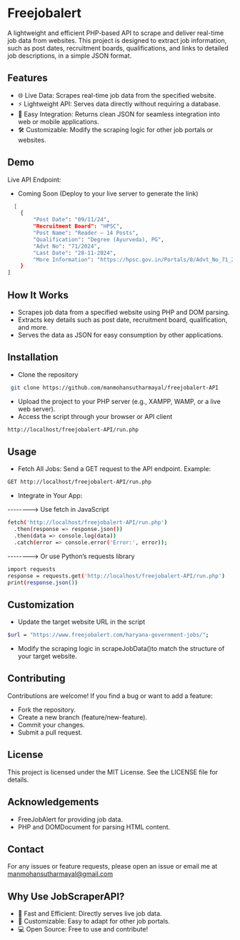 
# Freejobalert

A lightweight and efficient PHP-based API to scrape and deliver real-time job data from websites. This project is designed to extract job information, such as post dates, recruitment boards, qualifications, and links to detailed job descriptions, in a simple JSON format.




## Features

 - 🌐 Live Data: Scrapes real-time job data from the specified website.
 - ⚡ Lightweight API: Serves data directly without requiring a database.
 - 📄 Easy Integration: Returns clean JSON for seamless integration into web or mobile applications.
  - 🛠️ Customizable: Modify the scraping logic for other job portals or websites.



## Demo

Live API Endpoint:

- Coming Soon (Deploy to your live server to generate the link)

```bash
  [
    {
        "Post Date": "09/11/24",
        "Recruitment Board": "HPSC",
        "Post Name": "Reader – 14 Posts",
        "Qualification": "Degree (Ayurveda), PG",
        "Advt No": "71/2024",
        "Last Date": "28-11-2024",
        "More Information": "https://hpsc.gov.in/Portals/0/Advt_No_71_2024_Reader_in_various_subjects-06_11_2024.pdf"
    }
]

```


## How It Works

- Scrapes job data from a specified website using PHP and DOM parsing.
- Extracts key details such as post date, recruitment board, qualification, and more.
- Serves the data as JSON for easy consumption by other applications.
## Installation

- Clone the repository

```bash
 git clone https://github.com/manmohansutharmayal/freejobalert-API
```
- Upload the project to your PHP server (e.g., XAMPP, WAMP, or a live web server).
- Access the script through your browser or API client

```bash
http://localhost/freejobalert-API/run.php
```
## Usage

- Fetch All Jobs: Send a GET request to the API endpoint. Example:

```bash
GET http://localhost/freejobalert-API/run.php
```

- Integrate in Your App:


--------> Use fetch in JavaScript

```bash
fetch('http://localhost/freejobalert-API/run.php')
  .then(response => response.json())
  .then(data => console.log(data))
  .catch(error => console.error('Error:', error));
```

--------> Or use Python’s requests library
```bash
import requests
response = requests.get('http://localhost/freejobalert-API/run.php')
print(response.json())
```


## Customization

- Update the target website URL in the script

```bash
$url = "https://www.freejobalert.com/haryana-government-jobs/";
```
- Modify the scraping logic in scrapeJobData()to match the structure of your target website.
## Contributing
Contributions are welcome! If you find a bug or want to add a feature:
- Fork the repository.
- Create a new branch (feature/new-feature).
- Commit your changes.
- Submit a pull request.
## License

This project is licensed under the MIT License. See the LICENSE file for details.
## Acknowledgements
- FreeJobAlert for providing job data.
- PHP and DOMDocument for parsing HTML content.
## Contact
For any issues or feature requests, please open an issue or email me at manmohansutharmayal@gmail.com


## Why Use JobScraperAPI?
- 🚀 Fast and Efficient: Directly serves live job data.
- 🔧 Customizable: Easy to adapt for other job portals.
- 💻 Open Source: Free to use and contribute!
